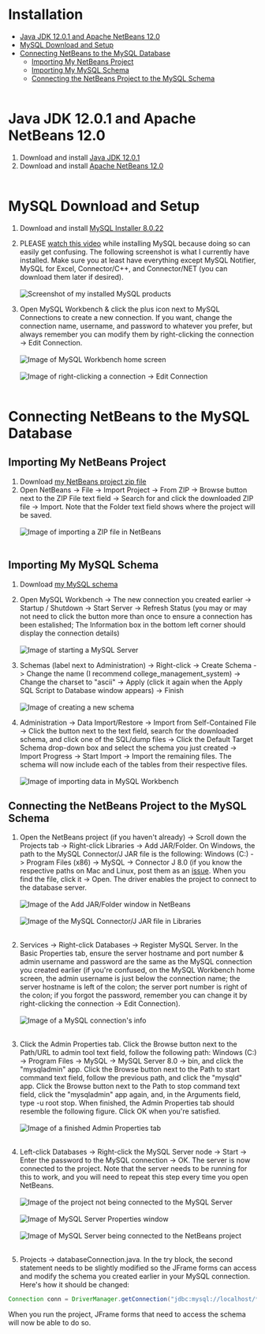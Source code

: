 # **Installation**
* [Java JDK 12.0.1 and Apache NetBeans 12.0](#java-jdk-12.0.1-and-apache-netbeans-12.0)
* [MySQL Download and Setup](#mysql-download-and-setup)
* [Connecting NetBeans to the MySQL Database](#connecting-netbeans-to-the-mysql-database)
  * [Importing My NetBeans Project](#importing-my-netbeans-project)
  * [Importing My MySQL Schema](#importing-my-mysql-schema)
  * [Connecting the NetBeans Project to the MySQL Schema](#connecting-the-netbeans-project-to-the-mysql-schema)<br></br>

# **Java JDK 12.0.1 and Apache NetBeans 12.0**
1. Download and install [Java JDK 12.0.1](https://www.oracle.com/java/technologies/javase/jdk12-archive-downloads.html)
2. Download and install [Apache NetBeans 12.0](https://netbeans.apache.org/download/nb120/nb120.html)<br></br>

# **MySQL Download and Setup**
1. Download and install [MySQL Installer 8.0.22](https://dev.mysql.com/downloads/windows/installer/8.0.html)
2. PLEASE [watch this video](https://www.youtube.com/watch?v=2Qi3b_Qu4Xo) while installing MySQL because doing so can easily get confusing. The following screenshot is what I currently have installed. Make sure you at least have everything except MySQL Notifier, MySQL for Excel, Connector/C++, and Connector/NET (you can download them later if desired).<br></br>
![Screenshot of my installed MySQL products](https://user-images.githubusercontent.com/42850145/100280255-78b39180-2f2d-11eb-8789-6e49d8f04114.PNG)

3. Open MySQL Workbench & click the plus icon next to MySQL Connections to create a new connection. If you want, change the connection name, username, and password to whatever you prefer, but always remember you can modify them by right-clicking the connection -> Edit Connection.<br></br>
![Image of MySQL Workbench home screen](https://user-images.githubusercontent.com/42850145/100280633-1d35d380-2f2e-11eb-9ca9-e0ffadff03c8.PNG)<br></br>
![Image of right-clicking a connection -> Edit Connection](https://user-images.githubusercontent.com/42850145/100280801-5ff7ab80-2f2e-11eb-8e74-3e0b21b2dc22.PNG)<br></br>

# **Connecting NetBeans to the MySQL Database**

## **Importing My NetBeans Project**
1. Download [my NetBeans project zip file](https://github.com/Paul-Nixon/college_management_system/blob/main/college_management_system_netbeans_export.zip)
2. Open NetBeans -> File -> Import Project -> From ZIP -> Browse button next to the ZIP File text field -> Search for and click the downloaded ZIP file -> Import. Note that the Folder text field shows where the project will be saved.<br></br>
![Image of importing a ZIP file in NetBeans](https://user-images.githubusercontent.com/42850145/100280981-abaa5500-2f2e-11eb-990a-e7e27be2ca87.PNG)<br></br>

## **Importing My MySQL Schema**
1. Download [my MySQL schema](https://github.com/Paul-Nixon/college_management_system/blob/main/college_management_system_mysql_export.zip)
2. Open MySQL Workbench -> The new connection you created earlier -> Startup / Shutdown -> Start Server -> Refresh Status (you may or may not need to click the button more than once to ensure a connection has been estalished; The Information box in the bottom left corner should display the connection details)<br></br>
![Image of starting a MySQL Server](https://user-images.githubusercontent.com/42850145/100281163-02b02a00-2f2f-11eb-96a6-33662086a5ed.PNG)  

3. Schemas (label next to Administration) -> Right-click -> Create Schema -> Change the name (I recommend college_management_system) -> Change the charset to "ascii" -> Apply (click it again when the Apply SQL Script to Database window appears) -> Finish<br></br>
![Image of creating a new schema](https://user-images.githubusercontent.com/42850145/100281364-5fabe000-2f2f-11eb-80a5-a2bd5bb955f1.PNG)  

4. Administration -> Data Import/Restore -> Import from Self-Contained File -> Click the button next to the text field, search for the downloaded schema, and click one of the SQL/dump files -> Click the Default Target Schema drop-down box and select the schema you just created -> Import Progress -> Start Import -> Import the remaining files. The schema will now include each of the tables from their respective files.<br></br>
![Image of importing data in MySQL Workbench](https://user-images.githubusercontent.com/42850145/100281539-b9140f00-2f2f-11eb-9e5a-8a7470aef232.PNG)

## **Connecting the NetBeans Project to the MySQL Schema**  
1. Open the NetBeans project (if you haven't already) -> Scroll down the Projects tab -> Right-click Libraries -> Add JAR/Folder. On Windows, the path to the MySQL Connector/J JAR file is the following: Windows (C:) -> Program Files (x86) -> MySQL -> Connector J 8.0 (if you know the respective paths on Mac and Linux, post them as an [issue](https://github.com/Paul-Nixon/college_management_system/issues). When you find the file, click it -> Open. The driver enables the project to connect to the database server.<br></br>
![Image of the Add JAR/Folder window in NetBeans](https://user-images.githubusercontent.com/42850145/100281853-4192af80-2f30-11eb-991b-f8f40f9118d3.PNG)<br></br>
![Image of the MySQL Connector/J JAR file in Libraries](https://user-images.githubusercontent.com/42850145/100281732-160fc500-2f30-11eb-94d6-6284e36c712b.PNG)<br></br>

2. Services -> Right-click Databases -> Register MySQL Server. In the Basic Properties tab, ensure the server hostname and port number & admin username and password are the same as the MySQL connection you created earlier (if you're confused, on the MySQL Workbench home screen, the admin username is just below the connection name; the server hostname is left of the colon; the server port number is right of the colon; if you forgot the password, remember you can change it by right-clicking the connection -> Edit Connection).<br></br>
![Image of a MySQL connection's info](https://user-images.githubusercontent.com/42850145/100282028-861e4b00-2f30-11eb-9c63-32f812e9a62c.PNG)<br></br>

3. Click the Admin Properties tab. Click the Browse button next to the Path/URL to admin tool text field, follow the following path: Windows (C:) -> Program Files -> MySQL -> MySQL Server 8.0 -> bin, and click the "mysqladmin" app. Click the Browse button next to the Path to start command text field, follow the previous path, and click the "mysqld" app. Click the Browse button next to the Path to stop command text field, click the "mysqladmin" app again, and, in the Arguments field, type -u root stop. When finished, the Admin Properties tab should resemble the following figure. Click OK when you're satisfied.<br></br>
![Image of a finished Admin Properties tab](https://user-images.githubusercontent.com/42850145/100282394-1fe5f800-2f31-11eb-9673-fa14e31b06b7.PNG)<br></br>

4. Left-click Databases -> Right-click the MySQL Server node -> Start -> Enter the password to the MySQL connection -> OK. The server is now connected to the project. Note that the server needs to be running for this to work, and you will need to repeat this step every time you open NetBeans.<br></br>
![Image of the project not being connected to the MySQL Server](https://user-images.githubusercontent.com/42850145/100282555-74897300-2f31-11eb-9f26-3e91d89f4cc4.PNG)<br></br>
![Image of MySQL Server Properties window](https://user-images.githubusercontent.com/42850145/100282686-ad294c80-2f31-11eb-94f6-3a598cdccb2f.PNG)<br></br>
![Image of MySQL Server being connected to the NetBeans project](https://user-images.githubusercontent.com/42850145/100282724-bc0fff00-2f31-11eb-9db6-a212ba961edd.PNG)<br></br>

5. Projects -> databaseConnection.java. In the try block, the second statement needs to be slightly modified so the JFrame forms can access and modify the schema you created earlier in your MySQL connection. Here's how it should be changed:
```java
Connection conn = DriverManager.getConnection("jdbc:mysql://localhost/*insert schema name here*", "*insert admin username here*", "*insert admin password here*")
```
When you run the project, JFrame forms that need to access the schema will now be able to do so.
